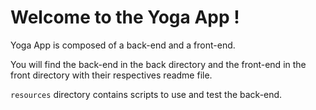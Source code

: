 # Welcome to the Yoga App !

Yoga App is composed of a back-end and a front-end.

You will find the back-end in the back directory and the front-end in the front directory with their respectives readme file.

`resources` directory contains scripts to use and test the back-end.
